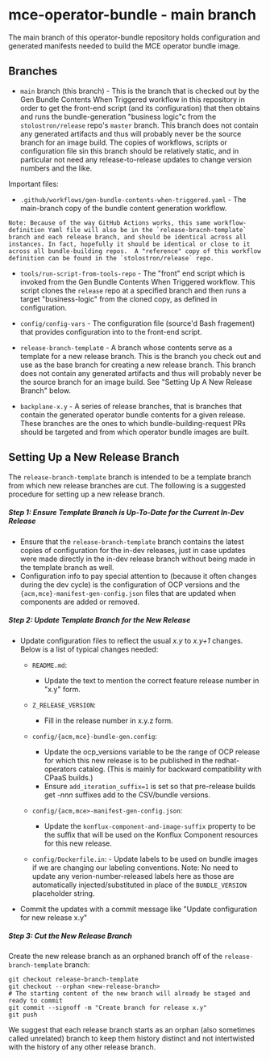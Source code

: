 # mce-operator-bundle - main branch
The main branch of this operator-bundle repository holds configuration and generated manifests needed to build the MCE operator bundle image.

## Branches

-  `main` branch (this branch) - This is the branch that is checked out by the Gen Bundle Contents When Triggered workflow in this repository in order to get the front-end script (and its configuration) that then obtains and runs the bundle-generation "business logic"c from the `stolostron/release` repo's `master` branch.   This branch does not contain any generated artifacts and thus will probably never be the source branch for an image build.   The copies of workflows, scripts or configuration file sin this branch should be relatively static, and in particular not need any release-to-release updates to change version numbers and the like.

  Important files:

  -  `.github/workflows/gen-bundle-contents-when-triggered.yaml` - The main-branch copy of the bundle content generation workflow.  

    Note: Because of the way GitHub Actions works, this same workflow-definition Yaml file will also be in the `release-bracnh-template` branch and each release branch, and should be identical across all instances. In fact, hopefully it should be identical or close to it across all bundle-building repos.  A "reference" copy of this workflow definition can be found in the `stolostron/release` repo.

  - `tools/run-script-from-tools-repo` - The "front" end script which is invoked from the Gen Bundle Contents When Triggered workflow.  This script clones the `release` repo at a specified branch and then runs a target "business-logic" from the cloned copy, as defined in configuration.

  - `config/config-vars` - The configuration file (source'd Bash fragement) that provides configuration into to the front-end script.

- `release-branch-templat`e - A branch whose contents serve as a template for a new release branch. This is the branch you check out and use as the base branch for creating a new release branch.  This branch does not contain any generated artifacts and thus will probably never be the source branch for an image build.  See "Setting Up A New Release Branch" below.

- `backplane-x.y` -  A series of release branches, that is branches that contain the generated operator bundle contents for a given release.  These branches are the ones to which bundle-building-request PRs should be targeted and from which operator bundle images are built.

## Setting Up a New Release Branch

The `release-branch-template` branch is intended to be a template branch from which new release branches are cut.  The following is a suggested procedure for setting up  a new release branch.

##### Step 1: Ensure Template Branch is Up-To-Date for  the Current In-Dev Release

- Ensure that the `release-branch-template` branch contains the latest copies of configuration for the in-dev releases, just in case updates were made directly in the in-dev release branch without being made in the template branch as well.
- Configuration info to pay special attention to (because it often changes during the dev cycle) is the configuration of OCP versions and the `{acm,mce}-manifest-gen-config.json` files that are updated when components are added or removed.

##### Step 2: Update Template Branch for the New Release

- Update configuration files to reflect the usual *x.y* to *x.y+1* changes.  Below is a  list of typical changes needed:
  - `README.md`:
    - Update the text to mention the correct feature release number in "x.y" form.

  - `Z_RELEASE_VERSION`:
    - Fill in the release number in x.y.z form.

  - `config/{acm,mce}-bundle-gen.config`:
       - Update the ocp_versions variable to be the range of OCP release for which this  new release is to be published in the redhat-operators catalog.  (This is mainly for backward compatibility with CPaaS builds.)
       - Ensure `add_iteration_suffix=1` is set so that pre-release builds get *-nnn* suffixes add to the CSV/bundle versions.

  - `config/{acm,mce>-manifest-gen-config.json`:
       - Update the `konflux-component-and-image-suffix` property to be the suffix that  will be used on the Konflux Component resources for this new release.  

  - `config/Dockerfile.in`:
              - Update labels to be used on bundle images if we are changing our labeling conventions.
                Note: No need to update any verion-number-released labels here as those are automatically
                injected/substituted in place of the `BUNDLE_VERSION` placeholder string.

- Commit the updates with a commit message like "Update configuration for new release x.y"

##### Step 3: Cut the New Release Branch

Create the new release branch as an orphaned branch off of the `release-branch-template` branch:

```
git checkout release-branch-template
git checkout --orphan <new-release-branch>
# The starting content of the new branch will already be staged and ready to commit
git commit --signoff -m "Create branch for release x.y"
git push
```

We suggest that each release branch starts as an orphan (also sometimes called unrelated) branch to keep them history distinct and not intertwisted with the history of any other release branch.
